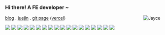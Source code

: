 <h3>
  Hi there! A FE developer ~ 
</h3>

<a href="https://github.com/wangrongding">
  <div align="right" >
    <img align="right" src="https://count.getloli.com/get/@:jaycethanks?theme=rule34" alt="Jayce" />
  </div>
</a>

<!-- ======================================= -->

<a target="_blank" href="https://sunzy.fun">blog</a> .
<a target="_blank" href="https://juejin.cn/user/1838039175009038">juejin</a> .
<a target="_blank" href="https://joisun.github.io/">git page</a> (<a target="_blank" href="https://jaycethanks-github-io.vercel.app">vercel</a>)




<!-- ======================================= -->

![](https://img.shields.io/badge/-Nodejs-43853d?style=flat-square&logo=Node.js&logoColor=white) ![](https://img.shields.io/badge/-JavaScript-e5cd0c?style=flat-square&logo=JavaScript&labelColor=f7df1e&logoColor=000) ![](https://img.shields.io/badge/-TypeScript-3178C6?style=flat-square&logo=TypeScript&logoColor=white&color=blue) ![](https://img.shields.io/badge/-Vue.js-29beb0?style=flat-square&logo=vue.js&labelColor=ffffff&color=4FC08D) ![](https://img.shields.io/badge/-React-29beb0?style=flat-square&logo=React&labelColor=ffffff&color=61DAFB) ![](https://img.shields.io/badge/-WebPack-1C78C0?style=flat-square&logo=WebPack&logoColor=white) ![](https://img.shields.io/badge/-Electron-white?style=flat-square&logo=electron&logoColor=white&color=47848F) ![](https://img.shields.io/badge/-Three.js-000000?style=flat-square&logo=Three.js) ![](https://img.shields.io/badge/-MiniProgram-008000?style=flat-square&logo=WeChat&labelColor=fff&color=07C160) ![](https://img.shields.io/badge/-NPM-CB3837?style=flat-square&logo=npm&logoColor=white) ![](https://img.shields.io/badge/-Github_Actions-2088FF?style=flat-square&logo=github-actions&logoColor=white) ![](https://img.shields.io/badge/-Tampermonkey-black?style=flat-square&logo=Tampermonkey&labelColor=black&color=00485B) ![](https://img.shields.io/badge/-MySQL-white?style=flat-square&logo=MySQL&logoColor=white&color=4479a1&labelColor=4479A1) ![](https://img.shields.io/badge/-CodePen-white?style=flat-square&logo=CodePen&logoColor=white&color=000) ![](https://img.shields.io/badge/-Docker-white?style=flat-square&logo=Docker&labelColor=2496ED&color=2496ED&logoColor=white) ![](https://img.shields.io/badge/-Bilibili-white?style=flat-square&logo=Bilibili&labelColor=00A1D6&logoColor=white) ![](https://img.shields.io/badge/-Red%20Hat-43853d?style=flat-square&logo=RedHat&logoColor=ef0000&color=000) ![](https://img.shields.io/badge/-Ubuntu-43853d?style=flat-square&logo=Ubuntu&logoColor=white&color=e86e1f)

<!-- ======================================= -->





 <!-- <img align="right"  src="https://github-readme-stats.vercel.app/api/top-langs/?username=jaycethanks&layout=compact" /> -->
